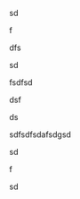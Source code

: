 <p>sd</p><p>f</p><p></p><p>dfs</p><p>sd</p><p>fsdfsd</p><p></p><p></p><p></p><p>dsf</p><p>ds</p><p>sdfsdfsdafsdgsd</p><p></p><p>sd</p><p>f</p><p>sd</p><p></p><p></p><p></p>